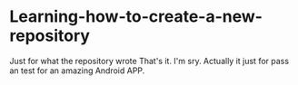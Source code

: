 # Learning-how-to-create-a-new-repository
Just for what the repository wrote
That's it. I'm sry.
Actually it just for pass an test for an amazing Android APP.
